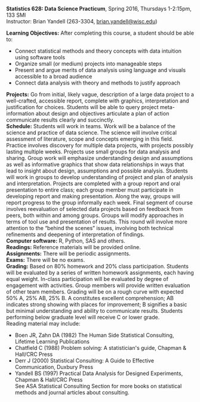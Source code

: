 **Statistics 628: Data Science Practicum**, Spring 2016, Thursdays 1-2:15pm, 133 SMI  
Instructor: Brian Yandell (263-3304, brian.yandell@wisc.edu)
 
**Learning Objectives:** After completing this course, a student should be able to:
* Connect statistical methods and theory concepts with data intuition using software tools
* Organize small (or medium) projects into manageable steps
* Present and argue merits of data analysis using language and visuals accessible to a broad audience
* Connect data analysis with theory and methods to justify approach

**Projects:** Go from initial, likely vague, description of a large data project to a well-crafted, accessible report, complete with graphics, interpretation and justification for choices. Students will be able to query project meta-information about design and objectives articulate a plan of action communicate results clearly and succinctly.  
**Schedule:** Students will work in teams. Work will be a balance of the science and practice of data science. The science will involve critical assessment of literature, scope and concepts emerging in this field. Practice involves discovery for multiple data projects, with projects possibly lasting multiple weeks. Projects use small groups for data analysis and sharing. Group work will emphasize understanding design and assumptions as well as informative graphics that show data relationships in ways that lead to insight about design, assumptions and possible analysis. Students will work in groups to develop understanding of project and plan of analysis and interpretation. Projects are completed with a group report and oral presentation to entire class; each group member must participate in developing report and making presentation. Along the way, groups will report progress to the group informally each week. Final segment of course involves reevaluation of selected data projects based on feedback from peers, both within and among groups. Groups will modify approaches in terms of tool use and presentation of results. This round will involve more attention to the “behind the scenes” issues, involving both technical refinements and deepening of interpretation of findings.  
**Computer software:** R, Python, SAS and others.  
**Readings:** Reference materials will be provided online.  
**Assignments:** There will be periodic assignments.  
**Exams:** There will be no exams.  
**Grading:** Based on 80% homework and 20% class participation. Students will be evaluated by a series of written homework assignments, each having equal weight. In-class participation will be evaluated by degree of engagement with activities. Group members will provide written evaluation of other team members. Grading will be on a rough curve with expected 50% A, 25% AB, 25% B. A constitutes excellent comprehension; AB indicates strong showing with places for improvement; B signifies a basic but minimal understanding and ability to communicate results. Students performing below graduate level will receive C or lower grade.  
Reading material may include:  
* Boen JR, Zahn DA (1982) The Human Side Statistical Consulting, Lifetime Learning Publications
* Chatfield C (1988) Problem solving: A statistician's guide, Chapman & Hall/CRC Press
* Derr J (2000) Statistical Consulting: A Guide to Effective Communication, Duxbury Press
* Yandell BS (1997) Practical Data Analysis for Designed Experiments, Chapman & Hall/CRC Press  
See ASA Statistical Consulting Section for more books on statistical methods and journal articles about consulting.
